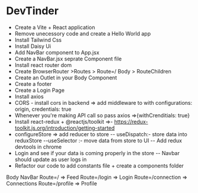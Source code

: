 # DevTinder

-  Create a Vite + React application
-  Remove unecessory code and create a Hello World app
- Install Tailwind Css
- Install Daisy Ui
- Add NavBar component to App.jsx
- Create a NavBar.jsx seprate Component file
- Install react router dom
- Create BrowserRouter >Routes > Route=/ Body > RouteChildren
- Create an Outlet in your Body Component
- Create  a footer
- Create a Login Page
- Install axios
- CORS - install cors in backend => add middleware to with configurations: origin, credentials: true
- Whenever you're making API call so pass axios =>{withCrenditials: true}
- Install react-redux + @reactjs/toolkit =>- https://redux-toolkit.js.org/introduction/getting-started
- configureStore => add reducer to store
-- useDispatch:- store data into reduxStore
--useSelector :- move data from store to UI
-- Add redux devtools in chrome
- Login and see if your data is coming properly in the store
-- Navbar should update as user logs in
- Refactor our code to add constants file + create a components folder

Body
   NavBar
   Route=/ => Feed
   Route=/login => Login
   Route=/connection => Connections
   Route=/profile => Profile
